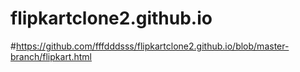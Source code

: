 # flipkartclone2.github.io
#https://github.com/fffdddsss/flipkartclone2.github.io/blob/master-branch/flipkart.html

